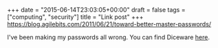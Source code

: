 +++
date = "2015-06-14T23:03:05+00:00"
draft = false
tags = ["computing", "security"]
title = "Link post"
+++
https://blog.agilebits.com/2011/06/21/toward-better-master-passwords/

I've been making my passwords all wrong. You can find Diceware [here](http://world.std.com/~reinhold/diceware.html).
